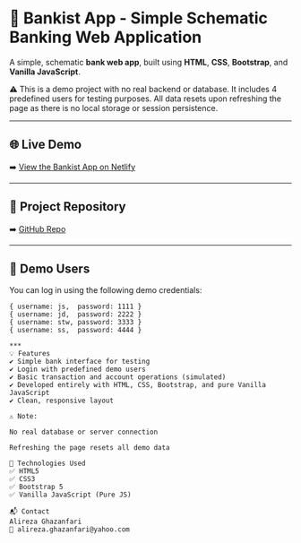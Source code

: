 # 🏦 Bankist App - Simple Schematic Banking Web Application

A simple, schematic **bank web app**, built using **HTML**, **CSS**, **Bootstrap**, and **Vanilla JavaScript**.  

⚠️ This is a demo project with no real backend or database. It includes 4 predefined users for testing purposes. All data resets upon refreshing the page as there is no local storage or session persistence.

---

## 🌐 Live Demo

➡️ [View the Bankist App on Netlify](https://bank-web-application-test.netlify.app/)

---

## 📁 Project Repository

➡️ [GitHub Repo](https://github.com/Alireza-Ghazanfari-0/Bankist_app)

---

## 👤 Demo Users

You can log in using the following demo credentials:

```plaintext
{ username: js,  password: 1111 }
{ username: jd,  password: 2222 }
{ username: stw, password: 3333 }
{ username: ss,  password: 4444 }

***
💡 Features
✔️ Simple bank interface for testing
✔️ Login with predefined demo users
✔️ Basic transaction and account operations (simulated)
✔️ Developed entirely with HTML, CSS, Bootstrap, and pure Vanilla JavaScript
✔️ Clean, responsive layout

⚠️ Note:

No real database or server connection

Refreshing the page resets all demo data

🚀 Technologies Used
✅ HTML5
✅ CSS3
✅ Bootstrap 5
✅ Vanilla JavaScript (Pure JS)

📬 Contact
Alireza Ghazanfari
📧 alireza.ghazanfari@yahoo.com

